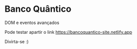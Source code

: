# Banco Quântico

DOM e eventos avançados

Pode testar apartir o link https://bancoquantico-site.netlify.app  

Divirta-se :)
